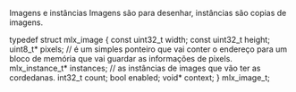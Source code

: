 Imagens e instâncias
Imagens são para desenhar, instâncias são copias de imagens.

typedef struct mlx_image
{
	const uint32_t	width;
	const uint32_t	height;
	uint8_t*		pixels; // é um simples ponteiro que vai conter o endereço para um bloco de memória que vai guardar as informações de pixels.
	mlx_instance_t*	instances; // as instâncias de images que vão ter as cordedanas.
	int32_t			count;
	bool			enabled;
	void*			context;
}	mlx_image_t;
